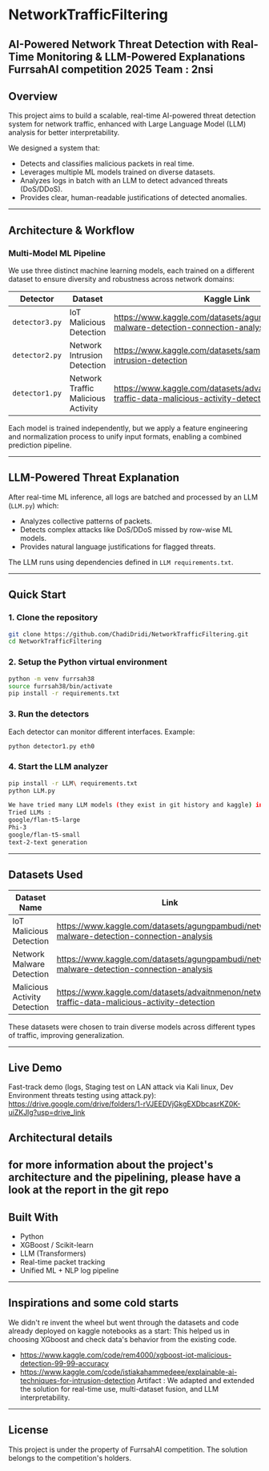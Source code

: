# NetworkTrafficFiltering

AI-Powered Network Threat Detection with Real-Time Monitoring & LLM-Powered Explanations
FurrsahAI competition 2025
Team : 2nsi
---

## Overview

This project aims to build a scalable, real-time AI-powered threat detection system for network traffic, enhanced with Large Language Model (LLM) analysis for better interpretability.

We designed a system that:
- Detects and classifies malicious packets in real time.
- Leverages multiple ML models trained on diverse datasets.
- Analyzes logs in batch with an LLM to detect advanced threats (DoS/DDoS).
- Provides clear, human-readable justifications of detected anomalies.

---

## Architecture & Workflow

### Multi-Model ML Pipeline

We use three distinct machine learning models, each trained on a different dataset to ensure diversity and robustness across network domains:

| Detector       | Dataset                                | Kaggle Link                                                                                           |
|----------------|-----------------------------------------|--------------------------------------------------------------------------------------------------------|
| `detector3.py` | IoT Malicious Detection                 | https://www.kaggle.com/datasets/agungpambudi/network-malware-detection-connection-analysis             |
| `detector2.py` | Network Intrusion Detection            | https://www.kaggle.com/datasets/sampadab17/network-intrusion-detection         |
| `detector1.py` | Network Traffic Malicious Activity     | https://www.kaggle.com/datasets/advaitnmenon/network-traffic-data-malicious-activity-detection        |

Each model is trained independently, but we apply a feature engineering and normalization process to unify input formats, enabling a combined prediction pipeline.

---

## LLM-Powered Threat Explanation

After real-time ML inference, all logs are batched and processed by an LLM (`LLM.py`) which:

- Analyzes collective patterns of packets.
- Detects complex attacks like DoS/DDoS missed by row-wise ML models.
- Provides natural language justifications for flagged threats.

The LLM runs using dependencies defined in `LLM requirements.txt`.

---

## Quick Start

### 1. Clone the repository
```bash
git clone https://github.com/ChadiDridi/NetworkTrafficFiltering.git
cd NetworkTrafficFiltering
```

### 2. Setup the Python virtual environment
```bash
python -m venv furrsah38
source furrsah38/bin/activate  
pip install -r requirements.txt
```

### 3. Run the detectors
Each detector can monitor different interfaces. Example:
```bash
python detector1.py eth0
```

### 4. Start the LLM analyzer 
```bash
pip install -r LLM\ requirements.txt
python LLM.py

We have tried many LLM models (they exist in git history and kaggle) in the end we choosed what performed best, which is TinyLlama 1.1B
Tried LLMs :
google/flan-t5-large
Phi-3
google/flan-t5-small
text-2-text generation
```

---

## Datasets Used

| Dataset Name                              | Link                                                                                                   |
|-------------------------------------------|--------------------------------------------------------------------------------------------------------|
| IoT Malicious Detection                   | https://www.kaggle.com/datasets/agungpambudi/network-malware-detection-connection-analysis             |
| Network Malware Detection                 | https://www.kaggle.com/datasets/agungpambudi/network-malware-detection-connection-analysis             |
| Malicious Activity Detection              | https://www.kaggle.com/datasets/advaitnmenon/network-traffic-data-malicious-activity-detection         |

These datasets were chosen to train diverse models across different types of traffic, improving generalization.

---

## Live Demo

Fast-track demo (logs, Staging test on LAN attack via Kali linux, Dev Environment threats testing using attack.py):  
https://drive.google.com/drive/folders/1-rVJEEDVjGkgEXDbcasrKZ0K-uiZKJlg?usp=drive_link
## Architectural details

for more information about the project's architecture and the pipelining, please have a look at the report in the git repo
---

## Built With

- Python
- XGBoost / Scikit-learn
- LLM (Transformers)
- Real-time packet tracking
- Unified ML + NLP log pipeline

---

## Inspirations and some cold starts

We didn't re invent the wheel but went through the datasets and code already deployed on kaggle notebooks as a start:
This helped us in choosing XGboost and check data's behavior from the existing code.
- https://www.kaggle.com/code/rem4000/xgboost-iot-malicious-detection-99-99-accuracy
- https://www.kaggle.com/code/istiakahammedeee/explainable-ai-techniques-for-intrusion-detection
Artifact : 
We adapted and extended the solution for real-time use, multi-dataset fusion, and LLM interpretability.

---

## License

This project is under the property of FurrsahAI competition. The solution belongs to the competition's holders.
